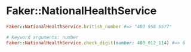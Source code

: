 # Faker::NationalHealthService

```ruby
Faker::NationalHealthService.british_number #=> "403 958 5577"

# Keyword arguments: number
Faker::NationalHealthService.check_digit(number: 400_012_114) #=> 6
```
